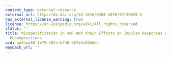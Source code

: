 ```yaml
---
content_type: external-resource
external_url: http://dx.doi.org/10.1016/0304-4076(93)90029-5
has_external_license_warning: true
license: https://en.wikipedia.org/wiki/All_rights_reserved
status: ''
title: Misspecification in VAR and their Effects on Impulse Responses and Variance
  Decompositions
uid: aa4aaa88-1b79-407a-b748-697a4c69b6dc
wayback_url: ''
---
```

